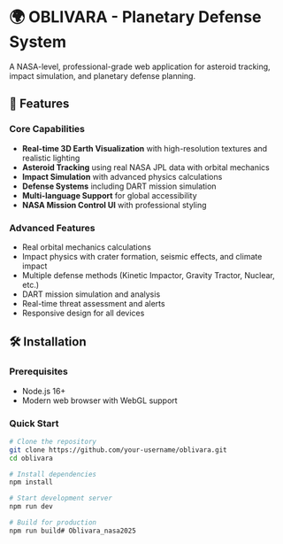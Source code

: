 # 🌍 OBLIVARA - Planetary Defense System

A NASA-level, professional-grade web application for asteroid tracking, impact simulation, and planetary defense planning.

## 🚀 Features

### Core Capabilities
- **Real-time 3D Earth Visualization** with high-resolution textures and realistic lighting
- **Asteroid Tracking** using real NASA JPL data with orbital mechanics
- **Impact Simulation** with advanced physics calculations
- **Defense Systems** including DART mission simulation
- **Multi-language Support** for global accessibility
- **NASA Mission Control UI** with professional styling

### Advanced Features
- Real orbital mechanics calculations
- Impact physics with crater formation, seismic effects, and climate impact
- Multiple defense methods (Kinetic Impactor, Gravity Tractor, Nuclear, etc.)
- DART mission simulation and analysis
- Real-time threat assessment and alerts
- Responsive design for all devices

## 🛠️ Installation

### Prerequisites
- Node.js 16+ 
- Modern web browser with WebGL support

### Quick Start
```bash
# Clone the repository
git clone https://github.com/your-username/oblivara.git
cd oblivara

# Install dependencies
npm install

# Start development server
npm run dev

# Build for production
npm run build#   O b l i v a r a _ n a s a 2 0 2 5  
 